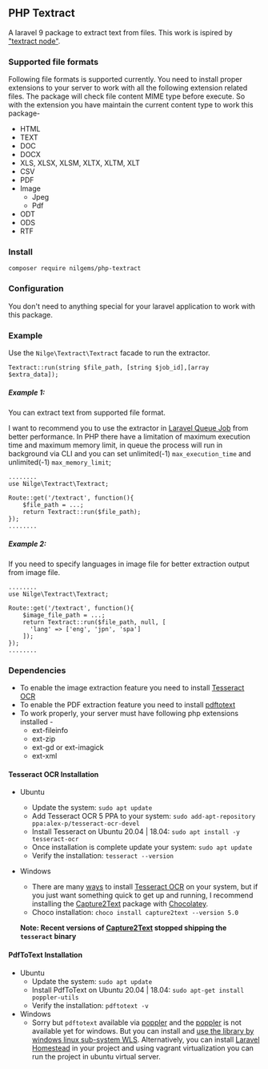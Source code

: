 ## PHP Textract
A laravel 9 package to extract text from files. This work is ispired by ["textract node"](https://www.npmjs.com/package/textract).

### Supported file formats
Following file formats is supported currently. You need to install proper extensions
to your server to work with all the following extension related files. The package will 
check file content MIME type before execute. So with the extension you have maintain
the current content type to work this package-
- HTML
- TEXT
- DOC
- DOCX
- XLS, XLSX, XLSM, XLTX, XLTM, XLT
- CSV
- PDF
- Image
  - Jpeg
  - Pdf
- ODT
- ODS
- RTF

### Install
``` 
composer require nilgems/php-textract
```
### Configuration
You don't need to anything special for your laravel application to work with this
package.
### Example
Use the ```Nilge\Textract\Textract``` facade to run the extractor. 
```
Textract::run(string $file_path, [string $job_id],[array $extra_data]);
```
##### Example 1: 
You can extract text from supported file format.

I want to recommend you to use the extractor in [Laravel Queue Job](https://laravel.com/docs/9.x/queues#creating-jobs) from better performance. In PHP there have a limitation of maximum execution time and maximum memory limit, in queue the process will run in background via CLI and you can set unlimited(-1) ```max_execution_time``` and unlimited(-1) ```max_memory_limit```;
```
........
use Nilge\Textract\Textract;

Route::get('/textract', function(){
    $file_path = ...;
    return Textract::run($file_path);
});
........
```

##### Example 2:
If you need to specify languages in image file for better extraction output from image file.
```
........
use Nilge\Textract\Textract;

Route::get('/textract', function(){
    $image_file_path = ...;
    return Textract::run($file_path, null, [
      'lang' => ['eng', 'jpn', 'spa']
    ]);
});
........
```
### Dependencies
- To enable the image extraction feature you need to install [Tesseract OCR](https://github.com/tesseract-ocr/tesseract)
- To enable the PDF extraction feature you need to install [pdftotext](http://www.xpdfreader.com/download.html)
- To work properly, your server must have following php extensions installed -
  - ext-fileinfo
  - ext-zip
  - ext-gd or ext-imagick
  - ext-xml
#### Tesseract OCR Installation
- Ubuntu
  - Update the system: ```sudo apt update```
  - Add Tesseract OCR 5 PPA to your system: ```sudo add-apt-repository ppa:alex-p/tesseract-ocr-devel```
  - Install Tesseract on Ubuntu 20.04 | 18.04: ```sudo apt install -y tesseract-ocr```
  - Once installation is complete update your system: ```sudo apt update```
  - Verify the installation: ```tesseract --version```
- Windows
  - There are many [ways](https://github.com/tesseract-ocr/tesseract/wiki#windows) to install [Tesseract OCR](https://github.com/tesseract-ocr/tesseract) on your system, but if you just want something quick to get up and running, I recommend installing the [Capture2Text](https://chocolatey.org/packages/capture2text) package with [Chocolatey](https://chocolatey.org/). 
  - Choco installation: ```choco install capture2text --version 5.0```

  **Note: Recent versions of [Capture2Text](https://chocolatey.org/packages/capture2text) stopped shipping the ```tesseract``` binary**

#### PdfToText Installation
- Ubuntu
  - Update the system: ```sudo apt update```
  - Install PdfToText on Ubuntu 20.04 | 18.04: ```sudo apt-get install poppler-utils```
  - Verify the installation: ```pdftotext -v```
- Windows
  - Sorry but ```pdftotext``` available via [poppler](https://poppler.freedesktop.org/) and the [poppler](https://poppler.freedesktop.org/) is not available yet for windows. But you can install and [use the library by windows linux sub-system WLS](https://towardsdatascience.com/poppler-on-windows-179af0e50150). Alternatively, you can install [Laravel Homestead](https://laravel.com/docs/9.x/homestead) in your project and using vagrant virtualization you can run the project in ubuntu virtual server. 